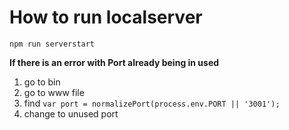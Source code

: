 # How to run localserver

`npm run serverstart`

**If there is an error with Port already being in used**
1. go to bin
2. go to www file
3. find `var port = normalizePort(process.env.PORT || '3001');` 
4. change to unused port 
